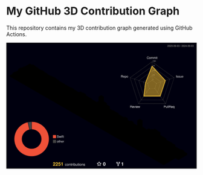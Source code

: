 # My GitHub 3D Contribution Graph

This repository contains my 3D contribution graph generated using GitHub Actions.

![3D Contribution Graph](https://raw.githubusercontent.com/hooni0918/github-3d-contrib/main/profile-3d-contrib/profile-night-rainbow.svg)
